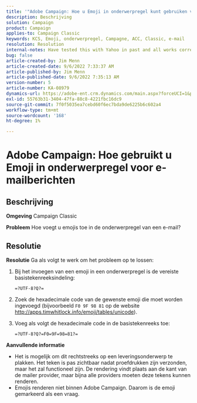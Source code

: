 ```yaml
---
title: '"Adobe Campaign: Hoe u Emoji in onderwerpregel kunt gebruiken voor e-mails'
description: Beschrijving
solution: Campaign
product: Campaign
applies-to: Campaign Classic
keywords: KCS, Emoji, onderwerpregel, Campagne, ACC, Classic, e-mail
resolution: Resolution
internal-notes: Have tested this with Yahoo in past and all works correctly, but Microsoft Outlook only displays the encoding
bug: false
article-created-by: Jim Menn
article-created-date: 9/6/2022 7:33:37 AM
article-published-by: Jim Menn
article-published-date: 9/6/2022 7:35:13 AM
version-number: 5
article-number: KA-08979
dynamics-url: https://adobe-ent.crm.dynamics.com/main.aspx?forceUCI=1&pagetype=entityrecord&etn=knowledgearticle&id=dbbd8a36-b62d-ed11-9db1-0022480866ad
exl-id: 55763b31-3404-47fa-88c8-4221fbc16dc9
source-git-commit: 7f0f5035ea7cebd60f6ec7bda9de6225b6c602a4
workflow-type: tm+mt
source-wordcount: '168'
ht-degree: 1%

---
```


# Adobe Campaign: Hoe gebruikt u Emoji in onderwerpregel voor e-mailberichten

## Beschrijving


<b>Omgeving</b>
Campaign Classic

<b>Probleem</b>
Hoe voegt u emojis toe in de onderwerpregel van een e-mail?




## Resolutie


<b>Resolutie</b>
Ga als volgt te werk om het probleem op te lossen:

1. Bij het invoegen van een emoji in een onderwerpregel is de vereiste basistekenreeksindeling:

   `=?UTF-8?Q?=`
2. Zoek de hexadecimale code van de gewenste emoji die moet worden ingevoegd (bijvoorbeeld `F0 9F 98 81` op de website http://apps.timwhitlock.info/emoji/tables/unicode).
3. Voeg als volgt de hexadecimale code in de basistekenreeks toe:

   `=?UTF-8?Q?=F0=9F=98=81?=`


<b>Aanvullende informatie</b>

- Het is mogelijk om dit rechtstreeks op een leveringsonderwerp te plakken. Het teken is pas zichtbaar nadat proefdrukken zijn verzonden, maar het zal functioneel zijn. De rendering vindt plaats aan de kant van de mailer provider, maar bijna alle providers moeten deze tekens kunnen renderen.
- Emojis renderen niet binnen Adobe Campaign. Daarom is de emoji gemarkeerd als een vraag.
